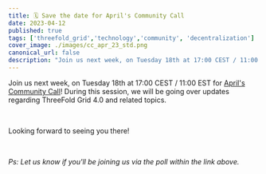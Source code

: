 ```yaml
---
title: 🗓 Save the date for April's Community Call
date: 2023-04-12
published: true
tags: ['threefold_grid','technology','community', 'decentralization']
cover_image: ./images/cc_apr_23_std.png
canonical_url: false
description: "Join us next week, on Tuesday 18th at 17:00 CEST / 11:00 EST for April's Community Call!"
---
```


Join us next week, on Tuesday 18th at 17:00 CEST / 11:00 EST for [April's Community Call](https://forum.threefold.io/t/april-community-call-lets-talk-about-tf-grid-4/3886)! During this session, we will be going over updates regarding ThreeFold Grid 4.0 and related topics.

<br/>

Looking forward to seeing you there!

<br/>

_Ps: Let us know if you'll be joining us via the poll within the link above._